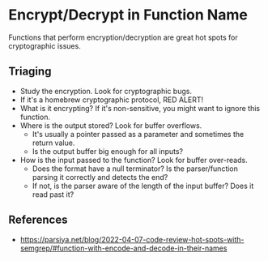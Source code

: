 # Encrypt/Decrypt in Function Name
Functions that perform encryption/decryption are great hot spots for
cryptographic issues.

## Triaging

* Study the encryption. Look for cryptographic bugs.
* If it's a homebrew cryptographic protocol, RED ALERT!
* What is it encrypting? If it's non-sensitive, you might want to ignore this function.
* Where is the output stored? Look for buffer overflows.
    * It's usually a pointer passed as a parameter and sometimes the return value.
    * Is the output buffer big enough for all inputs?
* How is the input passed to the function? Look for buffer over-reads.
    * Does the format have a null terminator? Is the parser/function parsing it correctly and detects the end?
    * If not, is the parser aware of the length of the input buffer? Does it read past it?

## References

* https://parsiya.net/blog/2022-04-07-code-review-hot-spots-with-semgrep/#function-with-encode-and-decode-in-their-names
